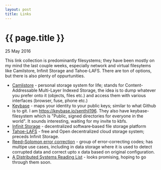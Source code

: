 ```yaml
---
layout: post
title: Links
---
```


{{ page.title }}
================

<p class="meta">25 May 2016</p>

This link collection is predominantly filesystems; they have been mostly on my mind the last couple weeks, especially network and virtual filesytems like Camilstore, Infinit Storage and Tahoe-LAFS. There are ton of options, but there is also plenty of oppurtunities.

* [Camlistore](https://camlistore.org) - personal storage system for life; stands for Content-Addressable Multi-Layer Indexed Storage, the idea is to dump whatever you prefer onto it (objects, files etc.) and access them with various interfaces (browser, fuse, phone etc.)
* [Keybase](https://keybase.io) - maps your identity to your public keys; similar to what Github is to git. I am https://keybase.io/senthil196. They also have keybase-filesystem which is "Public, signed directories for everyone in the world". It sounds interesting, waiting for my invite to kbfs.
* [Infinit Storage](http://infinit.sh/) - decentralized software‑based file storage platform
* [Tahoe-LAFS](https://www.tahoe-lafs.org/trac/tahoe-lafs) - free and Open decentralized cloud storage system; preceds Infinit Storage.
* [Reed–Solomon error correction](https://en.wikipedia.org/wiki/Reed%E2%80%93Solomon_error_correction) - group of error-correcting codes; has multipe use cases, including in data storage where it is used to detect corrupted data and correct upto x data based on original configuration.
* [A Distributed Systems Reading List](https://dancres.github.io/Pages) - looks promising, hoping to go through them soon.
